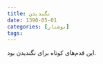 ```yaml
---
title: نگندیدن
date: 1390-05-01
categories: [نوشتار]
tags:
---
```


این قدم‌های کوتاه برای نگندیدن بود.
